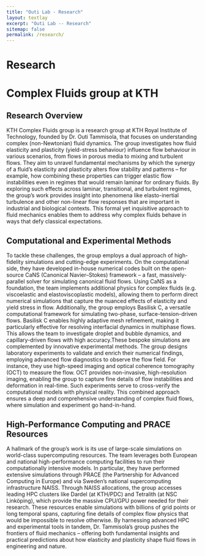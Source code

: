 ```yaml
---
title: "Outi Lab - Research"
layout: textlay
excerpt: "Outi Lab -- Research"
sitemap: false
permalink: /research/
---
```


# Research

# Complex Fluids group at KTH

## Research Overview

KTH Complex Fluids group is a research group at KTH Royal Institute of Technology, founded by Dr. Outi Tammisola, that focuses on understanding complex (non-Newtonian) fluid dynamics. The group investigates how fluid elasticity and plasticity (yield-stress behaviour) influence flow behaviour in various scenarios, from flows in porous media to mixing and turbulent flows. They aim to unravel fundamental mechanisms by which the synergy of a fluid’s elasticity and plasticity alters flow stability and patterns – for example, how combining these properties can trigger elastic flow instabilities even in regimes that would remain laminar for ordinary fluids. By exploring such effects across laminar, transitional, and turbulent regimes, the group’s work provides insight into phenomena like elasto-inertial turbulence and other non-linear flow responses that are important in industrial and biological contexts. This formal yet inquisitive approach to fluid mechanics enables them to address why complex fluids behave in ways that defy classical expectations.

## Computational and Experimental Methods

To tackle these challenges, the group employs a dual approach of high-fidelity simulations and cutting-edge experiments. On the computational side, they have developed in-house numerical codes built on the open-source CaNS (Canonical Navier–Stokes) framework – a fast, massively-parallel solver for simulating canonical fluid flows. Using CaNS as a foundation, the team implements additional physics for complex fluids (e.g. viscoelastic and elastoviscoplastic models), allowing them to perform direct numerical simulations that capture the nuanced effects of elasticity and yield stress in flow. Additionally, the group employs Basilisk C, a versatile computational framework for simulating two-phase, surface-tension-driven flows. Basilisk C enables highly adaptive mesh refinement, making it particularly effective for resolving interfacial dynamics in multiphase flows. This allows the team to investigate droplet and bubble dynamics, and capillary-driven flows with high accuracy.These bespoke simulations are complemented by innovative experimental methods. The group designs laboratory experiments to validate and enrich their numerical findings, employing advanced flow diagnostics to observe the flow field. For instance, they use high-speed imaging and optical coherence tomography (OCT) to measure the flow. OCT provides non-invasive, high-resolution imaging, enabling the group to capture fine details of flow instabilities and deformation in real-time. Such experiments serve to cross-verify the computational models with physical reality. This combined approach ensures a deep and comprehensive understanding of complex fluid flows, where simulation and experiment go hand-in-hand.

## High-Performance Computing and PRACE Resources

A hallmark of the group’s work is its use of large-scale simulations on world-class supercomputing resources. The team leverages both European and national high-performance computing facilities to run their computationally intensive models. In particular, they have performed extensive simulations through PRACE (the Partnership for Advanced Computing in Europe) and via Sweden’s national supercomputing infrastructure NAISS. Through NAISS allocations, the group accesses leading HPC clusters like Dardel (at KTH/PDC) and Tetralith (at NSC Linköping), which provide the massive CPU/GPU power needed for their research. These resources enable simulations with billions of grid points or long temporal spans, capturing fine details of complex flow physics that would be impossible to resolve otherwise. By harnessing advanced HPC and experimental tools in tandem, Dr. Tammisola’s group pushes the frontiers of fluid mechanics – offering both fundamental insights and practical predictions about how elasticity and plasticity shape fluid flows in engineering and nature.